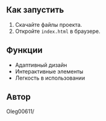 
## Как запустить

1. Скачайте файлы проекта.
2. Откройте `index.html` в браузере.

## Функции

- Адаптивный дизайн
- Интерактивные элементы
- Легкость в использовании

## Автор

Oleg00611/

